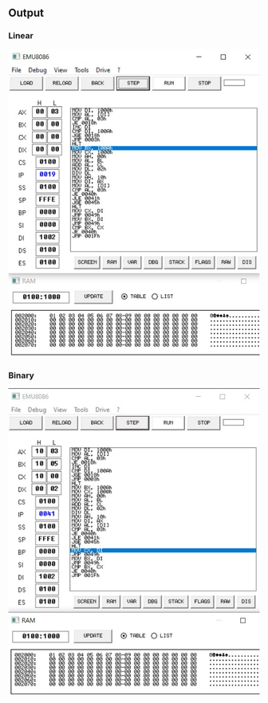 ## Output
### Linear
![output_img](/.github/output/exp10_linear.jpg)

### Binary
![output_img](/.github/output/exp10_binary.jpg)
